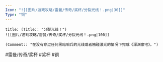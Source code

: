 ```yaml
---
Icon: "![[图片/游戏攻略/雷曼/传奇/奖杯/分裂光线！.png|30]]"
Type: "铜"
---
```

```ad-common-bronze-trophy
title: (Title:: "分裂光线！")
![[图片/游戏攻略/雷曼/传奇/奖杯/分裂光线！.png|100]]

(Comment:: "在没有穿过任何黑暗哨兵的光线或者触碰激光的情况下完成《深渊豪宅》。")
```

#雷曼/传奇/奖杯 #奖杯 #铜
